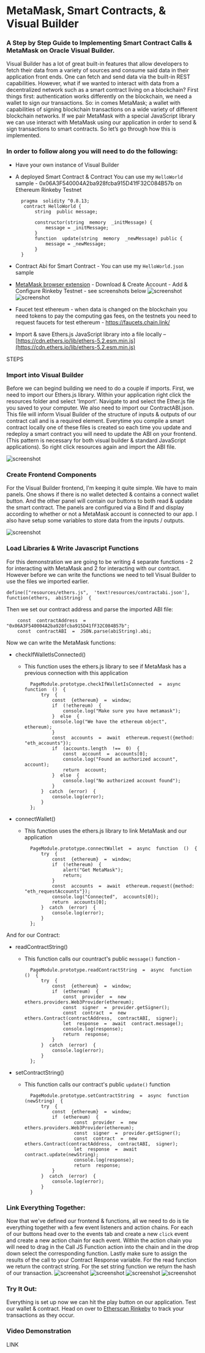 # MetaMask, Smart Contracts, & Visual Builder

### A Step by Step Guide to Implementing Smart Contract Calls & MetaMask on Oracle Visual Builder.

Visual Builder has a lot of great built-in features that allow developers to fetch their data from a variety of sources and consume said data in their application front ends. One can fetch and send data via the built-in REST capabilities. However, what if we wanted to interact with data from a decentralized network such as a smart contract living on a blockchain? First things first: authentication works differently on the blockchain, we need a wallet to sign our transactions. So: in comes MetaMask; a wallet with capabilities of signing blockchain transactions on a wide variety of different blockchain networks. If we pair MetaMask with a special JavaScript library we can use interact with MetaMask using our application in order to send & sign transactions to smart contracts. So let’s go through how this is implemented.

### In order to follow along you will need to do the following:

- Have your own instance of Visual Builder

- A deployed Smart Contract & Contract You can use my `HelloWorld` sample - 0x06A3F540004A2ba928fcba915D41fF32C084B57b on Ethereum Rinkeby Testnet
	
		pragma  solidity ^0.8.13;
		 contract HelloWorld { 
			 string  public message;

			 constructor(string  memory  _initMessage) {
				 message = _initMessage;
			 }
			 function  update(string  memory  _newMessage) public {
				 message = _newMessage;
			 }
		}
- Contract Abi for Smart Contract - You can use my `HelloWorld.json` sample

- [MetaMask browser extension](https://metamask.io/download/)
		 - Download & Create Account 
		 - Add & Configure Rinkeby Testnet - see screenshots below
		 ![screenshot](https://github.com/bbehrman10/o-blogs/blob/main/MetaMask-VB/images/metamask1.png?raw=true)
		 ![screenshot](https://github.com/bbehrman10/o-blogs/blob/main/MetaMask-VB/images/metamask2.png?raw=true)	

- Faucet test ethereum - when data is changed on the blockchain you need tokens to pay the computing gas fees, on the testnets you need to request faucets for test ethereum - https://faucets.chain.link/

- Import & save Ethers.js JavaScript library into a file locally – [https://cdn.ethers.io/lib/ethers-5.2.esm.min.js](https://cdn.ethers.io/lib/ethers-5.2.esm.min.js)

STEPS

### Import into Visual Builder
Before we can begind building we need to do a couple if imports. First, we need to import our Ethers.js library. Within your application right click the resources folder and select 'Import'. Navigate to and select the Ether.js file you saved to your computer. We also need to import our ContractABI.json. This file will inform Visual Builder of the structure of inputs & outputs of our contract call and is a required element. Everytime you compile a smart contract locally one of these files is created so each time you update and redeploy a smart contract you will need to update the ABI on your frontend. (This pattern is necessary for both visual builder & standard JavaScript applications). So right click resources again and import the ABI file.

![screenshot](https://github.com/bbehrman10/o-blogs/blob/main/MetaMask-VB/images/import.png?raw=true)

### Create Frontend Components
 For the Visual Builder frontend, I'm keeping it quite simple. We have to main panels. One shows if there is no wallet detected & contains a connect wallet button. And the other panel will contain our buttons to both read & update the smart contract. The panels are configured via a Bind If and display according to whether or not a MetaMask account is connected to our app. I also have setup some variables to store data from the inputs / outputs. 

![screenshot](https://github.com/bbehrman10/o-blogs/blob/main/MetaMask-VB/images/frontend.png?raw=true)

### Load Libraries & Write Javascript Functions
For this demonstration we are going to be writing 4 separate functions - 2 for interacting with MetaMask and 2 for interacting with our contract. However before we can write the functions we need to tell Visual Builder to use the files we imported earlier. 

	define(["resources/ethers.js",  'text!resources/contractabi.json'],  function(ethers,  abiString)  {
Then we set our contract address and parse the imported ABI file:

		const  contractAddress  =  "0x06A3F540004A2ba928fcba915D41fF32C084B57b";
		const  contractABI  =  JSON.parse(abiString).abi;

Now we can write the MetaMask functions:
- checkIfWalletIsConnected()
	- This function uses the ethers.js library to see if MetaMask has a previous connection with this application
		
			PageModule.prototype.checkIfWalletIsConnected  =  async  function  ()  {
				try  {
					const  {ethereum}  =  window;
					if  (!ethereum)  {
						console.log("Make sure you have metamask");
					}  else  {
					console.log("We have the ethereum object",  ethereum);
					}
					const  accounts  =  await  ethereum.request({method:  "eth_accounts"});
					if  (accounts.length  !==  0)  {
						const  account  =  accounts[0];
						console.log("Found an authorized account",  account);
						return  account;
					}  else  {
						console.log("No authorized account found");
					}
				}  catch  (error)  {
					console.log(error);
				}
			};
- connectWallet()
	- This function uses the ethers.js library to link MetaMask and our application
	
			PageModule.prototype.connectWallet  =  async  function  ()  {
				try  {
					const  {ethereum}  =  window;
					if  (!ethereum)  {
						alert("Get MetaMask");
						return;
					}
					const  accounts  =  await  ethereum.request({method:  "eth_requestAccounts"});
					console.log("Connected",  accounts[0]);
					return  accounts[0];
				}  catch  (error)  {
					console.log(error);
				}
			};

And for our Contract:
- readContractString()
	- This function calls our countract's public `message()` function - 
	
			PageModule.prototype.readContractString  =  async  function  ()  {
				try  {
					const  {ethereum}  =  window;
					if  (ethereum)  {
						const  provider  =  new  ethers.providers.Web3Provider(ethereum);
						const  signer  =  provider.getSigner();
						const  contract  =  new  ethers.Contract(contractAddress,  contractABI,  signer);
						let  response  =  await  contract.message();
						console.log(response);
						return  response;
					}
				}  catch  (error)  {
					console.log(error);
				}
			};
- setContractString()
	- This function calls our contract's public `update()` function
	
			PageModule.prototype.setContractString  =  async  function  (newString)  {
				try  {
					const  {ethereum}  =  window;
					if  (ethereum)  {
							const  provider  =  new  ethers.providers.Web3Provider(ethereum);
							const  signer  =  provider.getSigner();
							const  contract  =  new  ethers.Contract(contractAddress,  contractABI,  signer);
							let  response  =  await  contract.update(newString);
							console.log(response);
							return  response;
					}
				}  catch  (error)  {
					console.log(error);
				}
			}
### Link Everything Together:
Now that we've defined our frontend & functions, all we need to do is tie everything together with a few event listeners and action chains. For each of our buttons head over to the events tab and create a new `click` event and create a new action chain for each event. Within the action chain you will need to drag in the Call JS Function action into the chain and in the drop down select the corresponding function. Lastly make sure to assign the results of the call to your Contract Response variable. For the read function we return the contract string. For the set string function we return the hash of our transaction.
![screenshot](https://github.com/bbehrman10/o-blogs/blob/main/MetaMask-VB/images/actionList.png?raw=true)
![screenshot](https://github.com/bbehrman10/o-blogs/blob/main/MetaMask-VB/images/actionChain.png?raw=true)
![screenshot](https://github.com/bbehrman10/o-blogs/blob/main/MetaMask-VB/images/stringsResult.png?raw=true)
![screenshot](https://github.com/bbehrman10/o-blogs/blob/main/MetaMask-VB/images/hashResults.png?raw=true)

### Try It Out:
Everything is set up now we can hit the play button on our application. Test our wallet & contract. Head on over to [Etherscan Rinkeby](https://rinkeby.etherscan.io/address/0x06A3F540004A2ba928fcba915D41fF32C084B57b) to track your transactions as they occur. 
### Video Demonstration
LINK
